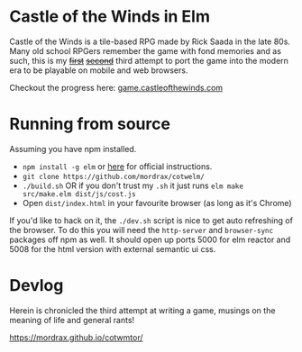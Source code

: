 # Castle of the Winds in Elm

Castle of the Winds is a tile-based RPG made by Rick Saada in the late 80s. Many old school RPGers remember the game with fond memories and as such, this is my [~~first~~](https://github.com/mordrax/CoTWjs/) [~~second~~](https://github.com/mordrax/cotwmtor) third attempt to port the game into the modern era to be playable on mobile and web browsers.

Checkout the progress here: [game.castleofthewinds.com](http://game.castleofthewinds.com)

# Running from source

Assuming you have npm installed.

- `npm install -g elm` or [here](https://www.npmjs.com/package/elm) for official instructions.
- `git clone https://github.com/mordrax/cotwelm/`
- `./build.sh` OR if you don't trust my `.sh` it just runs `elm make src/make.elm dist/js/cost.js`
- Open `dist/index.html` in your favourite browser (as long as it's Chrome)

If you'd like to hack on it, the `./dev.sh` script is nice to get auto refreshing of the browser. To do this you will need the `http-server` and `browser-sync` packages off npm as well. It should open up ports 5000 for elm reactor and 5008 for the html version with external semantic ui css.

# Devlog

Herein is chronicled the third attempt at writing a game, musings on the meaning of life and general rants!

https://mordrax.github.io/cotwmtor/

